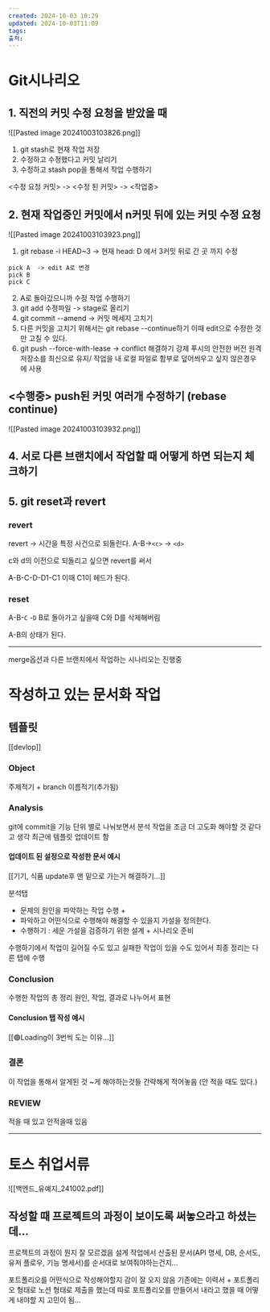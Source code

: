 ```yaml
---
created: 2024-10-03 10:29
updated: 2024-10-03T11:09
tags: 
출처: 
---
```

# Git시나리오

## 1. 직전의 커밋 수정 요청을 받았을 때
![[Pasted image 20241003103826.png]]
1. git stash로 현재 작업 저장
2. 수정하고 수정했다고 커밋 날리기
3. 수정하고 stash pop을 통해서 작업 수행하기

<수정 요청 커밋> -> <수정 된 커밋> -> <작업중>

## 2. 현재 작업중인 커밋에서 n커밋 뒤에 있는 커밋 수정 요청

![[Pasted image 20241003103923.png]]
1. git rebase -i HEAD~3  -> 현재 head: D 에서 3커밋 뒤로 간 곳 까지 수정
```
pick A  -> edit A로 변경
pick B
pick C

```

2. A로 돌아갔으니까 수정 작업 수행하기
3. git add 수정파일 -> stage로 올리기
4. git commit --amend
   -> 커밋 메세지 고치기
5. 다른 커밋을 고치기 위해서는 git rebase --continue하기
   이때 edit으로 수정한 것만 고칠 수 있다.
6. git push --force-with-lease
   -> conflict 해결하기
   강제 푸시의 안전한 버전
   원격 저장소를 최신으로 유지/ 작업을 내 로컬 파일로 함부로 덮어씌우고 싶지 않은경우에 사용

## <수행중> push된 커밋 여러개 수정하기 (rebase continue) 
![[Pasted image 20241003103932.png]]

## 4. 서로 다른 브랜치에서 작업할 때 어떻게 하면 되는지 체크하기

## 5. git reset과 revert
### revert
revert -> 시간을 특정 사건으로 되돌린다.
A-B->`<c>` -> `<d>`

c와 d의 이전으로 되돌리고 싶으면 revert를 써서

A-B-C-D-D1-C1 
이때 C1이 헤드가 된다.

### reset
A-B-`C` -`D`
B로 돌아가고 싶을때 C와 D를 삭제해버림

A-B의 상태가 된다. 


---
merge옵션과 다른 브랜치에서 작업하는 시나리오는 진행중


# 작성하고 있는 문서화 작업
## 템플릿
[[devlop]]

### Object
주제적기 + branch 이름적기(추가됨)

### Analysis
git에 commit을 기능 단위 별로 나눠보면서 분석 작업을 조금 더 고도화 해야할 것 같다고 생각 최근에 템플릿 업데이트 함

#### 업데이트 된 설정으로 작성한 문서 예시
[[기기, 식품 update후 맨 밑으로 가는거 해결하기...]]


분석탭
- 문제의 원인을 파악하는 작업 수행 +
- 파악하고 어떤식으로 수행해야 해결할 수 있을지 가설을 정의한다.
- 수행하기 :  세운 가설을 검증하기 위한 설계 + 시나리오 준비

수행하기에서 작업이 길어질 수도 있고 실패한 작업이 있을 수도 있어서 최종 정리는 다른 탭에 수행

### Conclusion
수행한 작업의 총 정리
원인, 작업, 결과로 나누어서 표현
#### Conclusion 탭 작성 예시
[[🟣Loading이 3번씩 도는 이유…]]

### 결론
이 작업을 통해서 알게된 것 ~게 해야하는것들 간략해게 적어놓음 (안 적을 때도 있다.)

### REVIEW
적을 때 있고 안적을때 있음

---
# 토스 취업서류
![[백엔드_유예지_241002.pdf]]

## 작성할 때 프로젝트의 과정이 보이도록 써놓으라고 하셨는데...
프로젝트의 과정이 뭔지 잘 모르겠음
설계 작업에서 산출된 문서(API 명세, DB, 순서도, 유저 플로우, 기능 명세서)를 순서대로 보여줘야하는건지...

포트폴리오를 어떤식으로 작성해야할지 감이 잘 오지 않음
기존에는 이력서 + 포트폴리오 형태로 노션 형태로 제출을 했는데 따로 포트폴리오를 만들어서 내라고 했을 때 어떻게 내야할 지 고민이 됨...


